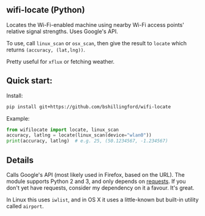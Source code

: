 ## wifi-locate (Python)

Locates the Wi-Fi-enabled machine using nearby Wi-Fi access points' relative signal strengths. Uses Google's API.

To use, call `linux_scan` or `osx_scan`, then give the result to `locate` which returns `(accuracy, (lat,lng))`.

Pretty useful for `xflux` or fetching weather.

## Quick start:
Install:
```bash
pip install git+https://github.com/bshillingford/wifi-locate
```

Example:
```python
from wifilocate import locate, linux_scan
accuracy, latlng = locate(linux_scan(device="wlan0"))
print(accuracy, latlng)  # e.g. 25, (50.1234567, -1.234567)
```

## Details

Calls Google's API (most likely used in Firefox, based on the URL). The module supports Python 2 and 3, and only depends on [requests](http://docs.python-requests.org/en/master/). If you don't yet have requests, consider my dependency on it a favour. It's great.

In Linux this uses `iwlist`, and in OS X it uses a little-known but built-in utility called `airport`.
